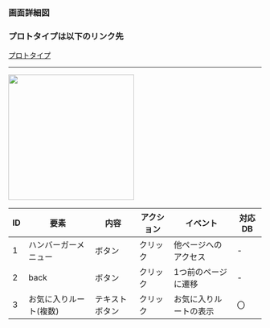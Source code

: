 ### 画面詳細図
### プロトタイプは以下のリンク先
[プロトタイプ](https://www.figma.com/file/YLXi0XXJfyq6239uKAU8LF/cyclinger?node-id=0%3A1)
*****
<img src="./image/.png" width="250">

|ID|要素|内容|アクション|イベント|対応DB|
|--|----|----|---------|--------|------|
|1|ハンバーガーメニュー|ボタン|クリック|他ページへのアクセス|-|
|2|back|ボタン|クリック|1つ前のページに遷移|-|
|3|お気に入りルート(複数)|テキストボタン|クリック|お気に入りルートの表示|〇|
